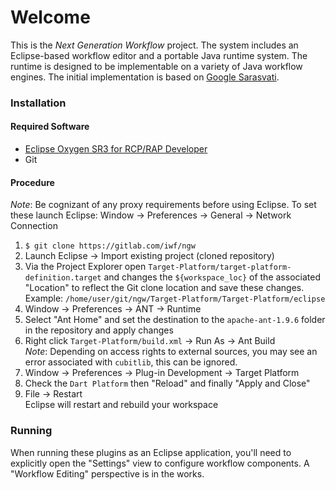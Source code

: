 Welcome
=======

This is the *Next Generation Workflow* project. The system includes an
Eclipse-based workflow editor and a portable Java runtime system. The
runtime is designed to be implementable on a variety of Java workflow
engines. The initial implementation is based on [Google Sarasvati](https://code.google.com/archive/p/sarasvati/).


### Installation
#### Required Software
- [Eclipse Oxygen SR3 for RCP/RAP Developer](http://www.eclipse.org/downloads/packages/eclipse-rcp-and-rap-developers/oxygen3a)
- Git
#### Procedure
*Note*: Be cognizant of any proxy requirements before using Eclipse. To set these launch Eclipse: Window -> Preferences -> General -> Network Connection 
 1. `$ git clone https://gitlab.com/iwf/ngw`
 2. Launch Eclipse -> Import existing project (cloned repository) 
 3. Via the Project Explorer open `Target-Platform/target-platform-definition.target` and changes the `${workspace_loc}` of the associated "Location" to reflect the Git clone location and save these changes. <br/>Example: `/home/user/git/ngw/Target-Platform/Target-Platform/eclipse` 
 4. Window -> Preferences -> ANT -> Runtime
 5. Select "Ant Home" and set the destination to the `apache-ant-1.9.6` folder in the repository and apply changes 
 6. Right click `Target-Platform/build.xml` -> Run As -> Ant Build <br/> *Note*: Depending on access rights to external sources, you may see an error associated with `cubitlib`, this can be ignored.
 7. Window -> Preferences -> Plug-in Development -> Target Platform
 8. Check the `Dart Platform` then "Reload" and finally "Apply and Close"
 9. File -> Restart <br/> Eclipse will restart and rebuild your workspace

### Running
When running these plugins as an Eclipse application, you'll need to
explicitly open the "Settings" view to configure workflow
components. A "Workflow Editing" perspective is in the works.